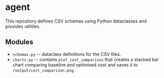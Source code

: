 # agent

This repository defines CSV schemas using Python dataclasses and provides utilities.

## Modules

- `schemas.py` -- dataclass definitions for the CSV files.
- `charts.py` -- contains `plot_cost_comparison` that creates a stacked bar chart comparing baseline and optimised cost and saves it to `/output/cost_comparison.png`.


